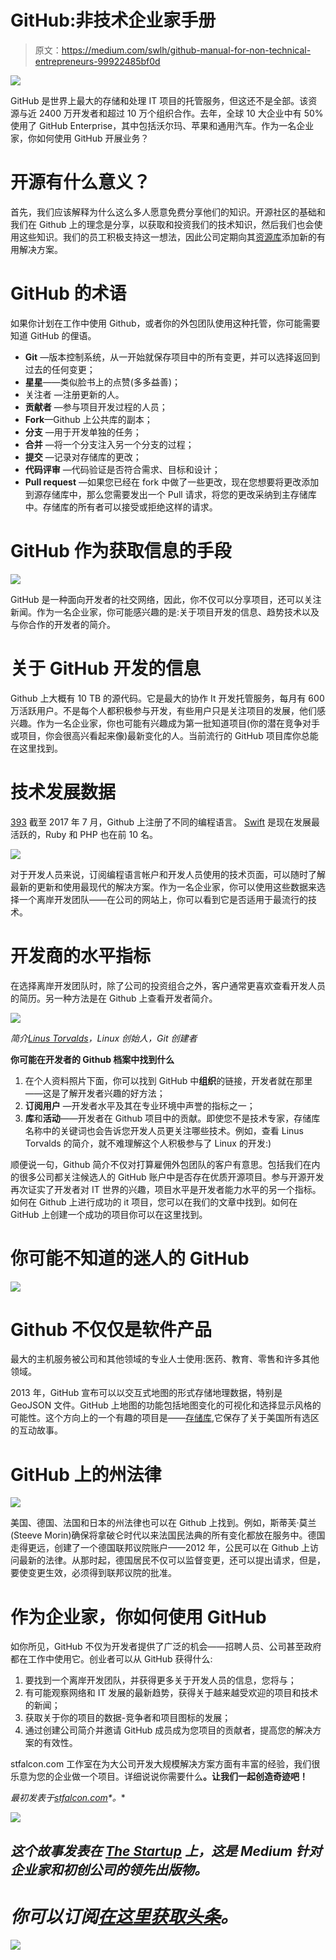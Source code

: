 # GitHub:非技术企业家手册

> 原文：<https://medium.com/swlh/github-manual-for-non-technical-entrepreneurs-99922485bf0d>

![](img/e447a8980b15af02903d121628275dd5.png)

GitHub 是世界上最大的存储和处理 IT 项目的托管服务，但这还不是全部。该资源与近 2400 万开发者和超过 10 万个组织合作。去年，全球 10 大企业中有 50%使用了 GitHub Enterprise，其中包括沃尔玛、苹果和通用汽车。作为一名企业家，你如何使用 GitHub 开展业务？

# 开源有什么意义？

首先，我们应该解释为什么这么多人愿意免费分享他们的知识。开源社区的基础和我们在 Github 上的理念是分享，以获取和投资我们的技术知识，然后我们也会使用这些知识。我们的员工积极支持这一想法，因此公司定期向其[资源库](https://github.com/stfalcon-studio)添加新的有用解决方案。

# GitHub 的术语

如果你计划在工作中使用 Github，或者你的外包团队使用这种托管，你可能需要知道 GitHub 的俚语。

*   **Git** —版本控制系统，从一开始就保存项目中的所有变更，并可以选择返回到过去的任何变更；
*   **星星**——类似脸书上的点赞(多多益善)；
*   关注者 —注册更新的人。
*   **贡献者** —参与项目开发过程的人员；
*   **Fork**—Github 上公共库的副本；
*   **分支** —用于开发单独的任务；
*   **合并** —将一个分支注入另一个分支的过程；
*   **提交** —记录对存储库的更改；
*   **代码评审** —代码验证是否符合需求、目标和设计；
*   **Pull request** —如果您已经在 fork 中做了一些更改，现在您想要将更改添加到源存储库中，那么您需要发出一个 Pull 请求，将您的更改采纳到主存储库中。存储库的所有者可以接受或拒绝这样的请求。

# GitHub 作为获取信息的手段

![](img/77804604a165c60969eeb801bc13a303.png)

GitHub 是一种面向开发者的社交网络，因此，你不仅可以分享项目，还可以关注新闻。作为一名企业家，你可能感兴趣的是:关于项目开发的信息、趋势技术以及与你合作的开发者的简介。

# 关于 GitHub 开发的信息

Github 上大概有 10 TB 的源代码。它是最大的协作 It 开发托管服务，每月有 600 万活跃用户。不是每个人都积极参与开发，有些用户只是关注项目的发展，他们感兴趣。作为一名企业家，你也可能有兴趣成为第一批知道项目(你的潜在竞争对手或项目，你会很高兴看起来像)最新变化的人。当前流行的 GitHub 项目库你总能在这里找到。

# 技术发展数据

[393](https://blog.sourced.tech/post/language_migrations/) 截至 2017 年 7 月，Github 上注册了不同的编程语言。 [Swift](https://github.com/showcases/programming-languages?s=stars) 是现在发展最活跃的，Ruby 和 PHP 也在前 10 名。

![](img/a366a314ba6fc07b185574d8ae851344.png)

对于开发人员来说，订阅编程语言帐户和开发人员使用的技术页面，可以随时了解最新的更新和使用最现代的解决方案。作为一名企业家，你可以使用这些数据来选择一个离岸开发团队——在公司的网站上，你可以看到它是否适用于最流行的技术。

# 开发商的水平指标

在选择离岸开发团队时，除了公司的投资组合之外，客户通常更喜欢查看开发人员的简历。另一种方法是在 Github 上查看开发者简介。

![](img/86d70503da14f826314bf4fc23e9c3a7.png)

*简介*[*Linus Torvalds*](https://github.com/torvalds)*，Linux 创始人，Git 创建者*

**你可能在开发者的 Github 档案中找到什么**

1.  在个人资料照片下面，你可以找到 GitHub 中**组织**的链接，开发者就在那里——这是了解开发者兴趣的好方法；
2.  **订阅用户** —开发者水平及其在专业环境中声誉的指标之一；
3.  **库**和**活动**——开发者在 Github 项目中的贡献。即使您不是技术专家，存储库名称中的关键词也会告诉您开发人员更关注哪些技术。例如，查看 Linus Torvalds 的简介，就不难理解这个人积极参与了 Linux 的开发:)

顺便说一句，Github 简介不仅对打算雇佣外包团队的客户有意思。包括我们在内的很多公司都关注候选人的 GitHub 账户中是否存在优质开源项目。参与开源开发再次证实了开发者对 IT 世界的兴趣，项目水平是开发者能力水平的另一个指标。如何在 Github 上进行成功的 it 项目，您可以在我们的文章中找到。如何在 GitHub 上创建一个成功的项目你可以在这里找到。

# 你可能不知道的迷人的 GitHub

![](img/f37c22b0cc8214a84cc526f91cedcda1.png)

# Github 不仅仅是软件产品

最大的主机服务被公司和其他领域的专业人士使用:医药、教育、零售和许多其他领域。

2013 年，GitHub 宣布可以以交互式地图的形式存储地理数据，特别是 GeoJSON 文件。GitHub 上地图的功能包括地图变化的可视化和选择显示风格的可能性。这个方向上的一个有趣的项目是——[存储库](https://github.com/benbalter/congressional-districts),它保存了关于美国所有选区的互动故事。

# GitHub 上的州法律

![](img/2618ebe95e4a2c7860329f7c7813536a.png)

美国、德国、法国和日本的州法律也可以在 Github 上找到。例如，斯蒂芙·莫兰(Steeve Morin)确保将拿破仑时代以来法国民法典的所有变化都放在服务中。德国走得更远，创建了一个德国联邦议院账户——2012 年，公民可以在 Github 上访问最新的法律。从那时起，德国居民不仅可以监督变更，还可以提出请求，但是，要使变更生效，必须得到联邦议院的批准。

# 作为企业家，你如何使用 GitHub

如你所见，GitHub 不仅为开发者提供了广泛的机会——招聘人员、公司甚至政府都在工作中使用它。创业者可以从 GitHub 获得什么:

1.  要找到一个离岸开发团队，并获得更多关于开发人员的信息，您将与；
2.  有可能观察网络和 IT 发展的最新趋势，获得关于越来越受欢迎的项目和技术的新闻；
3.  获取关于你的项目的数据-竞争者和项目图标的发展；
4.  通过创建公司简介并邀请 GitHub 成员成为您项目的贡献者，提高您的解决方案的有效性。

stfalcon.com 工作室在为大公司开发大规模解决方案方面有丰富的经验，我们很乐意为您的企业做一个项目。详细说说你需要什么[](mailto:info@stfalcon.com)**。让我们一起创造奇迹吧！**

**最初发表于*[*stfalcon.com*](https://stfalcon.com/en/blog/post/GitHub-manual-for-non-technical-entrepreneurs)*。**

*![](img/70cd62e4bfba19568e87ab10ede853cf.png)*

## *这个故事发表在 [The Startup](https://medium.com/swlh) 上，这是 Medium 针对企业家和初创公司的领先出版物。*

# *你可以订阅[在这里获取头条](http://growthsupply.com/the-startup-newsletter/)。*

*![](img/70cd62e4bfba19568e87ab10ede853cf.png)*